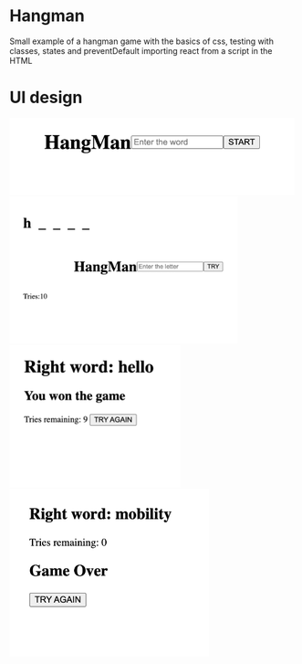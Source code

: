 # Hangman
Small example of a hangman game with the basics of css, testing with classes, states and preventDefault importing react from a script in the HTML

# UI design
<img src="./img/start.png" alt="start of game" width="500px">
<img src="./img/game.png" alt="game" width="400px">
<img src="./img/wonGame.png" alt="won game" width="300px">
<img src="./img/gameOver.png" alt="game Over" width="350px">